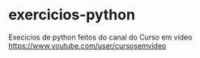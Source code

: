 # exercicios-python
Execicios de python feitos do canal do Curso em vídeo https://www.youtube.com/user/cursosemvideo
